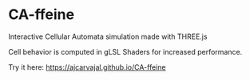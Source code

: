 # CA-ffeine
Interactive Cellular Automata simulation made with THREE.js

Cell behavior is computed in gLSL Shaders for increased performance. 

Try it here: https://ajcarvajal.github.io/CA-ffeine
